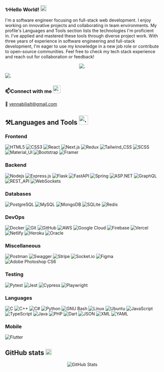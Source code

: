 ### ✨Hello World! <img src="./assets/Waving Hand.webp" width=20 alt="."/>

I'm a software engineer focusing on full-stack web development. I enjoy working on innovative projects and collaborating in team environments. My profile's Languages and Tools section lists the technologies I'm proficient in. I've applied and mastered these tools through diverse project work. With three years of experience in software engineering and full-stack development, I'm eager to use my knowledge in a new job role or contribute to open-source communities. Feel free to check my tech stack experience and reach out for collaboration or feedback!

<p align="center"><img src="https://komarev.com/ghpvc/?username=devkai43&label=Profile%20views&color=0e75b6&style=flat" alt="."/></p>

<img src="./assets/linear_flashing_line.gif" alt="." />

### 📫Connect with me <img src="./assets/Incoming Envelope.webp" width=25 alt="."/> </p>

📧 yennabilialt@gmail.com

## ⚒️Languages and Tools <img src="./assets/terminal_gear.gif" alt="." width="30" height="30" />

### Frontend

![HTML5](https://img.shields.io/badge/-HTML5-black?style=flat-square&logo=html5&logoColor=white)
![CSS3](https://img.shields.io/badge/-CSS3-black?style=flat-square&logo=css3)
![React](https://img.shields.io/badge/-React-black?style=flat-square&logo=react)
![Next.js](https://img.shields.io/badge/-Next-black?style=flat-square&logo=Next.js)
![Redux](https://img.shields.io/badge/-Redux-black?style=flat-square&logo=Redux)
![Tailwind_CSS](https://img.shields.io/badge/-Tailwind_CSS-black?style=flat-square&logo=tailwind-css)
![SCSS](https://img.shields.io/badge/-SCSS-black?style=flat-square&logo=SASS)
![Material_UI](https://img.shields.io/badge/-Material_UI-black?style=flat-square&logo=mui)
![Bootstrap](https://img.shields.io/badge/-Bootstrap-black?style=flat-square&logo=bootstrap)
![Framer](https://img.shields.io/badge/-Framer-black?style=flat-square&logo=framer)

### Backend

![Nodejs](https://img.shields.io/badge/-Nodejs-black?style=flat-square&logo=Node.js)
![Express.js](https://img.shields.io/badge/-Express-black?style=flat-square&logo=express)
![Flask](https://img.shields.io/badge/-Flask-black?style=flat-square&logo=flask)
![FastAPI](https://img.shields.io/badge/-FastAPI-black?style=flat-square&logo=fastapi)
![Spring](https://img.shields.io/badge/-Spring-black?style=flat-square&logo=spring)
![ASP.NET](https://img.shields.io/badge/-ASP.NET-black?style=flat-square&logo=dotnet)
![GraphQL](https://img.shields.io/badge/-GraphQL-black?style=flat-square&logo=graphql)
![REST_API](https://img.shields.io/badge/-REST_API-black?style=flat-square&logo=rest)
![WebSockets](https://img.shields.io/badge/-WebSockets-black?style=flat-square&logo=websockets)

### Databases

![PostgreSQL](https://img.shields.io/badge/-PostgreSQL-black?style=flat-square&logo=postgresql)
![MySQL](https://img.shields.io/badge/-MySQL-black?style=flat-square&logo=mysql)
![MongoDB](https://img.shields.io/badge/-MongoDB-black?style=flat-square&logo=mongodb)
![SQLite](https://img.shields.io/badge/-SQLite-black?style=flat-square&logo=sqlite)
![Redis](https://img.shields.io/badge/-Redis-black?style=flat-square&logo=redis)

### DevOps

![Docker](https://img.shields.io/badge/-Docker-black?style=flat-square&logo=docker)
![Git](https://img.shields.io/badge/-Git-black?style=flat-square&logo=git)
![GitHub](https://img.shields.io/badge/-GitHub-black?style=flat-square&logo=github)
![AWS](https://img.shields.io/badge/-AWS-black?style=flat-square&logo=amazon-web-services)
![Google Cloud](https://img.shields.io/badge/-Google_Cloud-black?style=flat-square&logo=google-cloud)
![Firebase](https://img.shields.io/badge/-Firebase-black?style=flat-square&logo=Firebase)
![Vercel](https://img.shields.io/badge/-Vercel-black?style=flat-square&logo=vercel)
![Netlify](https://img.shields.io/badge/-Netlify-black?style=flat-square&logo=netlify)
![Heroku](https://img.shields.io/badge/-Heroku-black?style=flat-square&logo=heroku)
![Oracle](https://img.shields.io/badge/-Oracle-black?style=flat-square&logo=oracle)

### Miscellaneous

![Postman](https://img.shields.io/badge/-Postman-black?style=flat-square&logo=postman)
![Swagger](https://img.shields.io/badge/-Swagger-black?style=flat-square&logo=swagger)
![Stripe](https://img.shields.io/badge/-Stripe-black?style=flat-square&logo=stripe)
![Socket.io](https://img.shields.io/badge/-Socket-black?style=flat-square&logo=socket.io)
![Figma](https://img.shields.io/badge/-Figma-black?style=flat-square&logo=figma)
![Adobe Photoshop CS6](https://img.shields.io/badge/-Adobe_Photoshop_CS6-black?style=flat-square&logo=adobe-photoshop)

### Testing

![Pytest](https://img.shields.io/badge/-Pytest-black?style=flat-square&logo=pytest)
![Jest](https://img.shields.io/badge/-Jest-black?style=flat-square&logo=jest)
![Cypress](https://img.shields.io/badge/-Cypress-black?style=flat-square&logo=cypress)
![Playwright](https://img.shields.io/badge/-Playwright-black?style=flat-square&logo=playwright)

### Languages

![C](https://img.shields.io/badge/-C-black?style=flat-square&logo=c)
![C++](https://img.shields.io/badge/-C++-black?style=flat-square&logo=c%2B%2B)
![C#](https://img.shields.io/badge/-C%23-black?style=flat-square&logo=c%23)
![Python](https://img.shields.io/badge/-Python-black?style=flat-square&logo=python)
![GNU Bash](https://img.shields.io/badge/-GNU_Bash-black?style=flat-square&logo=gnu-bash)
![Linux](https://img.shields.io/badge/-Linux-black?style=flat-square&logo=linux)
![Ubuntu](https://img.shields.io/badge/-Ubuntu-black?style=flat-square&logo=ubuntu)
![JavaScript](https://img.shields.io/badge/-JavaScript-black?style=flat-square&logo=javascript)
![TypeScript](https://img.shields.io/badge/-TypeScript-black?style=flat-square&logo=typescript)
![Java](https://img.shields.io/badge/-Java-black?style=flat-square&logo=coffeescript)
![PHP](https://img.shields.io/badge/-PHP-black?style=flat-square&logo=php)
![Dart](https://img.shields.io/badge/-Dart-black?style=flat-square&logo=dart)
![JSON](https://img.shields.io/badge/-JSON-black?style=flat-square&logo=json)
![XML](https://img.shields.io/badge/-XML-black?style=flat-square&logo=xml)
![YAML](https://img.shields.io/badge/-YAML-black?style=flat-square&logo=yaml)

### Mobile

![Flutter](https://img.shields.io/badge/-Flutter-black?style=flat-square&logo=flutter)

## GitHub stats <img src="./assets/Chart Decreasing.webp" alt=" " width=20 />

<p align=center>
  <img src="https://github-readme-streak-stats.herokuapp.com/?user=devkai43&theme=travelers-theme" alt="GitHub Stats" />
<!--   <br/> <img src="https://github-readme-stats.vercel.app/api/top-langs?username=devkai43&show_icons=true&locale=en&layout=compact&theme=radical" alt="Top Languages" /> -->
</p>
